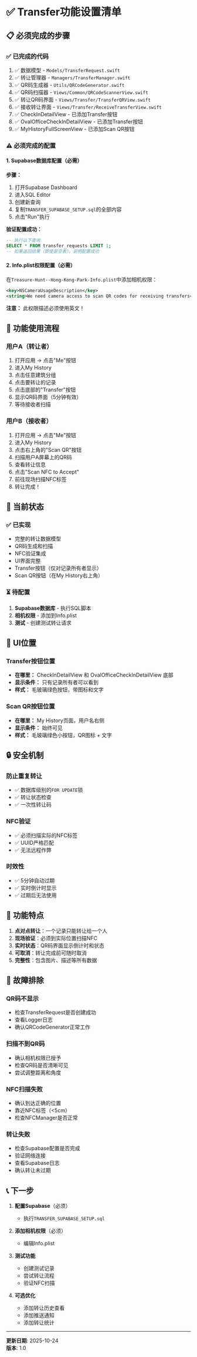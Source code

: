 # ✅ Transfer功能设置清单

## 📋 必须完成的步骤

### ✅ 已完成的代码

1. ✅ 数据模型 - `Models/TransferRequest.swift`
2. ✅ 转让管理器 - `Managers/TransferManager.swift`
3. ✅ QR码生成器 - `Utils/QRCodeGenerator.swift`
4. ✅ QR码扫描器 - `Views/Common/QRCodeScannerView.swift`
5. ✅ 转让QR码界面 - `Views/Transfer/TransferQRView.swift`
6. ✅ 接收转让界面 - `Views/Transfer/ReceiveTransferView.swift`
7. ✅ CheckInDetailView - 已添加Transfer按钮
8. ✅ OvalOfficeCheckInDetailView - 已添加Transfer按钮
9. ✅ MyHistoryFullScreenView - 已添加Scan QR按钮

### ⚠️ 必须完成的配置

#### 1. Supabase数据库配置（必需）

**步骤：**
1. 打开Supabase Dashboard
2. 进入SQL Editor
3. 创建新查询
4. 复制`TRANSFER_SUPABASE_SETUP.sql`的全部内容
5. 点击"Run"执行

**验证配置成功：**
```sql
-- 执行以下查询
SELECT * FROM transfer_requests LIMIT 1;
-- 如果返回结果（即使是空表），说明配置成功
```

#### 2. Info.plist权限配置（必需）

在`Treasure-Hunt--Hong-Kong-Park-Info.plist`中添加相机权限：

```xml
<key>NSCameraUsageDescription</key>
<string>We need camera access to scan QR codes for receiving transfers</string>
```

**注意：** 此权限描述必须使用英文！

## 🎯 功能使用流程

### 用户A（转让者）

1. 打开应用 → 点击"Me"按钮
2. 进入My History
3. 点击任意建筑分组
4. 点击要转让的记录
5. 点击底部的"Transfer"按钮
6. 显示QR码界面（5分钟有效）
7. 等待接收者扫描

### 用户B（接收者）

1. 打开应用 → 点击"Me"按钮
2. 进入My History
3. 点击右上角的"Scan QR"按钮
4. 扫描用户A屏幕上的QR码
5. 查看转让信息
6. 点击"Scan NFC to Accept"
7. 前往现场扫描NFC标签
8. 转让完成！

## 🔧 当前状态

### ✅ 已实现
- 完整的转让数据模型
- QR码生成和扫描
- NFC验证集成
- UI界面完整
- Transfer按钮（仅对记录所有者显示）
- Scan QR按钮（在My History右上角）

### ⏳ 待配置
1. **Supabase数据库** - 执行SQL脚本
2. **相机权限** - 添加到Info.plist
3. **测试** - 创建测试转让请求

## 🎨 UI位置

### Transfer按钮位置
- **在哪里：** CheckInDetailView 和 OvalOfficeCheckInDetailView 底部
- **显示条件：** 只有记录所有者可以看到
- **样式：** 毛玻璃绿色按钮，带图标和文字

### Scan QR按钮位置
- **在哪里：** My History页面，用户名右侧
- **显示条件：** 始终可见
- **样式：** 毛玻璃绿色小按钮，QR图标 + 文字

## 🔒 安全机制

### 防止重复转让
- ✅ 数据库级别的`FOR UPDATE`锁
- ✅ 转让状态检查
- ✅ 一次性转让码

### NFC验证
- ✅ 必须扫描实际的NFC标签
- ✅ UUID严格匹配
- ✅ 无法远程作弊

### 时效性
- ✅ 5分钟自动过期
- ✅ 实时倒计时显示
- ✅ 过期后无法使用

## 📱 功能特点

1. **点对点转让**：一个记录只能转让给一个人
2. **现场验证**：必须到实际位置扫描NFC
3. **实时状态**：QR码界面显示倒计时和状态
4. **可取消**：转让完成前可随时取消
5. **完整性**：包含图片、描述等所有数据

## 🐛 故障排除

### QR码不显示
- 检查TransferRequest是否创建成功
- 查看Logger日志
- 确认QRCodeGenerator正常工作

### 扫描不到QR码
- 确认相机权限已授予
- 检查QR码是否清晰可见
- 尝试调整距离和角度

### NFC扫描失败
- 确认到达正确的位置
- 靠近NFC标签（<5cm）
- 检查NFCManager是否正常

### 转让失败
- 检查Supabase配置是否完成
- 验证网络连接
- 查看Supabase日志
- 确认转让未过期

## 📞 下一步

1. **配置Supabase**（必须）
   - 执行`TRANSFER_SUPABASE_SETUP.sql`
   
2. **添加相机权限**（必须）
   - 编辑Info.plist

3. **测试功能**
   - 创建测试记录
   - 尝试转让流程
   - 验证NFC扫描

4. **可选优化**
   - 添加转让历史查看
   - 添加推送通知
   - 添加转让统计

---

**更新日期**: 2025-10-24  
**版本**: 1.0

